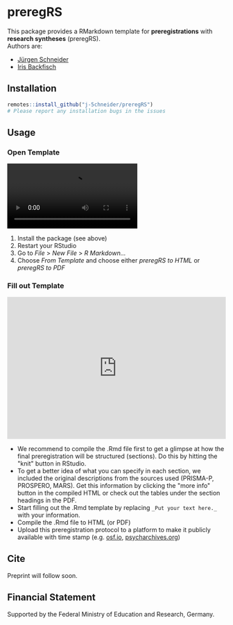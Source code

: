 # preregRS

This package provides a RMarkdown template for __preregistrations__ with __research syntheses__ (preregRS).  
Authors are:

* [Jürgen Schneider](https://orcid.org/0000-0002-3772-4198)
* [Iris Backfisch](https://orcid.org/0000-0002-1363-9888)

## Installation

```r
remotes::install_github("j-5chneider/preregRS")
# Please report any installation bugs in the issues
```

## Usage

### Open Template

![](https://thumbs.gfycat.com/InfantilePitifulBovine-mobile.mp4)

1. Install the package (see above)
2. Restart your RStudio
3. Go to _File_ > _New File_ > _R Markdown..._
4. Choose _From Template_ and choose either _preregRS to HTML_ or _preregRS to PDF_

### Fill out Template
<div style='position:relative; padding-bottom:calc(56.25% + 44px)'><iframe src='https://gfycat.com/ifr/AccurateSoulfulIchthyostega' frameborder='0' scrolling='no' width='100%' height='100%' style='position:absolute;top:0;left:0;' allowfullscreen></iframe></div>

* We recommend to compile the .Rmd file first to get a glimpse at how the final preregistration will be structured (sections). Do this by hitting the "knit" button in RStudio.
* To get a better idea of what you can specify in each section, we included the original descriptions from the sources used (PRISMA-P, PROSPERO, MARS). Get this information by clicking the "more info" button in the compiled HTML or check out the tables under the section headings in the PDF.
* Start filling out the .Rmd template by replacing `_Put your text here._` with your information.
* Compile the .Rmd file to HTML (or PDF)
* Upload this preregistration protocol to a platform to make it publicly available with time stamp (e.g. [osf.io](https://osf.io/), [psycharchives.org](https://www.psycharchives.org/))

## Cite
Preprint will follow soon.

## Financial Statement
Supported by the Federal Ministry of Education and Research, Germany.
